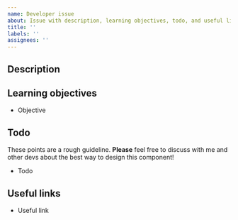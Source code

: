 ```yaml
---
name: Developer issue
about: Issue with description, learning objectives, todo, and useful links
title: ''
labels: ''
assignees: ''
---
```


## Description

## Learning objectives

- Objective

## Todo

These points are a rough guideline. **Please** feel free to discuss with me and other devs about the best way to design this component!

- Todo

## Useful links

- Useful link
